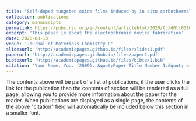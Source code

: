 ```yaml
---
title: "Self-doped tungsten oxide films induced by in situ carbothermal reduction for high performance electrochromic devices"
collection: publications
category: manuscripts
permalink: https://pubs.rsc.org/en/content/articlehtml/2020/tc/d0tc03103h
excerpt: 'This paper is about the electrochromic device fabrication'
date: 2020-08-13
venue: 'Journal of Materials Chemistry C'
slidesurl: 'http://academicpages.github.io/files/slides1.pdf'
paperurl: 'http://academicpages.github.io/files/paper1.pdf'
bibtexurl: 'http://academicpages.github.io/files/bibtex1.bib'
citation: 'Your Name, You. (2009). &quot;Paper Title Number 1.&quot; <i>Journal 1</i>. 1(1).'
---
```

The contents above will be part of a list of publications, if the user clicks the link for the publication than the contents of section will be rendered as a full page, allowing you to provide more information about the paper for the reader. When publications are displayed as a single page, the contents of the above "citation" field will automatically be included below this section in a smaller font.
